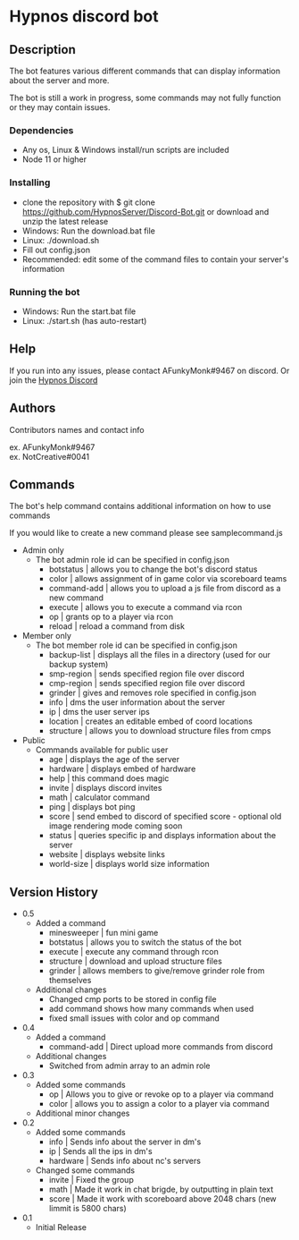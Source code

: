 # Hypnos discord bot

## Description

The bot features various different commands that can display information about the server and more. 

The bot is still a work in progress, some commands may not fully function or they may contain issues.

### Dependencies

* Any os, Linux & Windows install/run scripts are included
* Node 11 or higher

### Installing
* clone the repository with $ git clone https://github.com/HypnosServer/Discord-Bot.git or download and unzip the latest release
* Windows: Run the download.bat file
* Linux: ./download.sh
* Fill out config.json
* Recommended: edit some of the command files to contain your server's information

### Running the bot

* Windows: Run the start.bat file
* Linux: ./start.sh (has auto-restart)

## Help

If you run into any issues, please contact AFunkyMonk#9467 on discord. Or join the [Hypnos Discord](https://discord.gg/BKadJsM)

## Authors

Contributors names and contact info

ex. AFunkyMonk#9467  
ex. NotCreative#0041

## Commands

The bot's help command contains additional information on how to use commands 

If you would like to create a new command please see samplecommand.js

* Admin only
    * The bot admin role id can be specified in config.json
        - botstatus | allows you to change the bot's discord status
        - color | allows assignment of in game color via scoreboard teams
        - command-add | allows you to upload a js file from discord as a new command
        - execute | allows you to execute a command via rcon
        - op | grants op to a player via rcon
        - reload | reload a command from disk
* Member only
    * The bot member role id can be specified in config.json
        - backup-list | displays all the files in a directory (used for our backup system)
        - smp-region | sends specified region file over discord
        - cmp-region | sends specified region file over discord
        - grinder | gives and removes role specified in config.json
        - info | dms the user information about the server
        - ip | dms the user server ips
        - location | creates an editable embed of coord locations
        - structure | allows you to download structure files from cmps
* Public
    * Commands available for public user
        - age | displays the age of the server
        - hardware | displays embed of hardware
        - help | this command does magic
        - invite | displays discord invites
        - math | calculator command
        - ping | displays bot ping
        - score | send embed to discord of specified score - optional old image rendering mode coming soon
        - status | queries specific ip and displays information about the server
        - website | displays website links
        - world-size | displays world size information   

## Version History
* 0.5
    * Added a command
        - minesweeper | fun mini game
        - botstatus | allows you to switch the status of the bot
        - execute | execute any command through rcon
        - structure | download and upload structure files
        - grinder | allows members to give/remove grinder role from themselves
    * Additional changes
        - Changed cmp ports to be stored in config file
        - add command shows how many commands when used
        - fixed small issues with color and op command
* 0.4
    * Added a command
        - command-add | Direct upload more commands from discord
    * Additional changes
        - Switched from admin array to an admin role
* 0.3
    * Added some commands
        - op | Allows you to give or revoke op to a player via command
        - color | allows you to assign a color to a player via command
    * Additional minor changes
* 0.2
    * Added some commands
        - info | Sends info about the server in dm's
        - ip | Sends all the ips in dm's
        - hardware | Sends info about nc's servers
    * Changed some commands
        - invite | Fixed the group
        - math | Made it work in chat brigde, by outputting in plain text
        - score | Made it work with scoreboard above 2048 chars (new limmit is 5800 chars)
* 0.1
    * Initial Release
